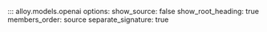 ::: alloy.models.openai
    options:
      show_source: false
      show_root_heading: true
      members_order: source
      separate_signature: true
